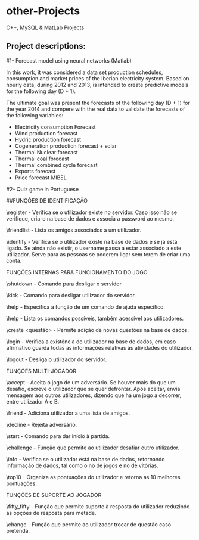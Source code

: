 # other-Projects


C++, MySQL & MatLab Projects

## Project descriptions:
#1- Forecast model using neural networks (Matlab)

In this work, it was considered a data set production schedules, consumption and market prices of the Iberian electricity system. Based on hourly data, during 2012 and 2013, is intended to create predictive models for the following day (D + 1).

The ultimate goal was present the forecasts of the following day (D + 1) for the year 2014 and compere with the real data to validate the forecasts of the following variables:

- Electricity consumption Forecast
- Wind production forecast
- Hydric production forecast
- Cogeneration production forecast + solar
- Thermal Nuclear forecast
- Thermal coal forecast
- Thermal combined cycle forecast
- Exports forecast
- Price forecast MIBEL


#2- Quiz game in Portuguese

##FUNÇÕES DE IDENTIFICAÇÃO

\register <username> <password> - Verifica se o utilizador existe no servidor. Caso isso não se verifique, cria-o na base de dados e associa a password ao mesmo.

\friendlist <username> - Lista os amigos associados a um utilizador.

\identify <username> - Verifica se o utilizador existe na base de dados e se já está ligado. Se ainda não existir, o username passa a estar associado a este utilizador. Serve para as pessoas se poderem ligar sem terem de criar uma conta.

FUNÇÕES INTERNAS PARA FUNCIONAMENTO DO JOGO

\shutdown - Comando para desligar o servidor

\kick <username> - Comando para desligar utilizador do servidor.

\help <comando> - Especifica a função de um comando de ajuda específico.

\help - Lista os comandos possíveis, também acessível aos utilizadores.

\create <questão> - Permite adição de novas questões na base de dados.

\login <username> <password> - Verifica a existência do utilizador na base de dados, em caso afirmativo guarda todas as informações relativas às atividades do utilizador.

\logout <username> - Desliga o utilizador do servidor.

FUNÇÕES MULTI-JOGADOR

\accept <username> - Aceita o jogo de um adversário. Se houver mais do que um desafio, escreve o utilizador que se quer defrontar. Após aceitar, envia mensagem aos outros utilizadores, dizendo que há um jogo a decorrer, entre utilizador A e B.

\friend <username> - Adiciona utilizador a uma lista de amigos.

\decline <username> - Rejeita adversário.

\start - Comando para dar início à partida.

\challenge <username> - Função que permite ao utilizador desafiar outro utilizador.

\info <username> - Verifica se o utilizador está na base de dados, retornando informação de dados, tal como o no de jogos e no de vitórias.

\top10 <username> - Organiza as pontuações do utilizador e retorna as 10 melhores pontuações.

FUNÇÕES DE SUPORTE AO JOGADOR

\fifty_fifty - Função que permite suporte à resposta do utilizador reduzindo as opções de resposta para metade.

\change - Função que permite ao utilizador trocar de questão caso pretenda.


